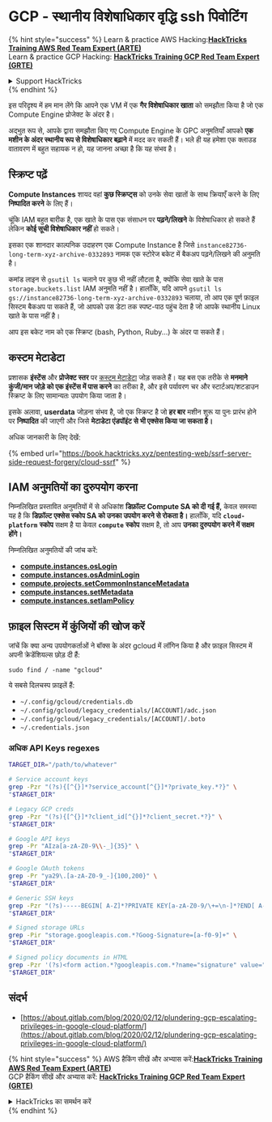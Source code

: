 # GCP - स्थानीय विशेषाधिकार वृद्धि ssh पिवोटिंग

{% hint style="success" %}
Learn & practice AWS Hacking:<img src="../../../.gitbook/assets/image (1) (1) (1) (1).png" alt="" data-size="line">[**HackTricks Training AWS Red Team Expert (ARTE)**](https://training.hacktricks.xyz/courses/arte)<img src="../../../.gitbook/assets/image (1) (1) (1) (1).png" alt="" data-size="line">\
Learn & practice GCP Hacking: <img src="../../../.gitbook/assets/image (2) (1).png" alt="" data-size="line">[**HackTricks Training GCP Red Team Expert (GRTE)**<img src="../../../.gitbook/assets/image (2) (1).png" alt="" data-size="line">](https://training.hacktricks.xyz/courses/grte)

<details>

<summary>Support HackTricks</summary>

* Check the [**subscription plans**](https://github.com/sponsors/carlospolop)!
* **Join the** 💬 [**Discord group**](https://discord.gg/hRep4RUj7f) or the [**telegram group**](https://t.me/peass) or **follow** us on **Twitter** 🐦 [**@hacktricks\_live**](https://twitter.com/hacktricks_live)**.**
* **Share hacking tricks by submitting PRs to the** [**HackTricks**](https://github.com/carlospolop/hacktricks) and [**HackTricks Cloud**](https://github.com/carlospolop/hacktricks-cloud) github repos.

</details>
{% endhint %}

इस परिदृश्य में हम मान लेंगे कि आपने एक VM में एक **गैर विशेषाधिकार खाता** को समझौता किया है जो एक Compute Engine प्रोजेक्ट के अंदर है।

अद्भुत रूप से, आपके द्वारा समझौता किए गए Compute Engine के GPC अनुमतियाँ आपको **एक मशीन के अंदर स्थानीय रूप से विशेषाधिकार बढ़ाने** में मदद कर सकती हैं। भले ही यह हमेशा एक क्लाउड वातावरण में बहुत सहायक न हो, यह जानना अच्छा है कि यह संभव है।

## स्क्रिप्ट पढ़ें <a href="#follow-the-scripts" id="follow-the-scripts"></a>

**Compute Instances** शायद वहां **कुछ स्क्रिप्ट्स** को उनके सेवा खातों के साथ क्रियाएँ करने के लिए **निष्पादित करने** के लिए हैं।

चूंकि IAM बहुत बारीक है, एक खाते के पास एक संसाधन पर **पढ़ने/लिखने** के विशेषाधिकार हो सकते हैं लेकिन **कोई सूची विशेषाधिकार नहीं** हो सकते।

इसका एक शानदार काल्पनिक उदाहरण एक Compute Instance है जिसे `instance82736-long-term-xyz-archive-0332893` नामक एक स्टोरेज बकेट में बैकअप पढ़ने/लिखने की अनुमति है।

कमांड लाइन से `gsutil ls` चलाने पर कुछ भी नहीं लौटता है, क्योंकि सेवा खाते के पास `storage.buckets.list` IAM अनुमति नहीं है। हालाँकि, यदि आपने `gsutil ls gs://instance82736-long-term-xyz-archive-0332893` चलाया, तो आप एक पूर्ण फ़ाइल सिस्टम बैकअप पा सकते हैं, जो आपको उस डेटा तक स्पष्ट-पाठ पहुंच देता है जो आपके स्थानीय Linux खाते के पास नहीं है।

आप इस बकेट नाम को एक स्क्रिप्ट (bash, Python, Ruby...) के अंदर पा सकते हैं।

## कस्टम मेटाडेटा

प्रशासक **इंस्टेंस** और **प्रोजेक्ट स्तर** पर [कस्टम मेटाडेटा](https://cloud.google.com/compute/docs/storing-retrieving-metadata#custom) जोड़ सकते हैं। यह बस एक तरीके से **मनमाने कुंजी/मान जोड़े को एक इंस्टेंस में पास करने** का तरीका है, और इसे पर्यावरण चर और स्टार्टअप/शटडाउन स्क्रिप्ट के लिए सामान्यतः उपयोग किया जाता है।

इसके अलावा, **userdata** जोड़ना संभव है, जो एक स्क्रिप्ट है जो **हर बार** मशीन शुरू या पुनः प्रारंभ होने पर **निष्पादित** की जाएगी और जिसे **मेटाडेटा एंडपॉइंट से भी एक्सेस किया जा सकता है।**

अधिक जानकारी के लिए देखें:

{% embed url="https://book.hacktricks.xyz/pentesting-web/ssrf-server-side-request-forgery/cloud-ssrf" %}

## **IAM अनुमतियों का दुरुपयोग करना**

निम्नलिखित प्रस्तावित अनुमतियों में से अधिकांश **डिफ़ॉल्ट Compute SA को दी गई हैं,** केवल समस्या यह है कि **डिफ़ॉल्ट एक्सेस स्कोप SA को उनका उपयोग करने से रोकता है।** हालाँकि, यदि **`cloud-platform`** **स्कोप** सक्षम है या केवल **`compute`** **स्कोप** सक्षम है, तो आप **उनका दुरुपयोग करने में सक्षम होंगे।**

निम्नलिखित अनुमतियों की जांच करें:

* [**compute.instances.osLogin**](gcp-compute-privesc/#compute.instances.oslogin)
* [**compute.instances.osAdminLogin**](gcp-compute-privesc/#compute.instances.osadminlogin)
* [**compute.projects.setCommonInstanceMetadata**](gcp-compute-privesc/#compute.projects.setcommoninstancemetadata)
* [**compute.instances.setMetadata**](gcp-compute-privesc/#compute.instances.setmetadata)
* [**compute.instances.setIamPolicy**](gcp-compute-privesc/#compute.instances.setiampolicy)

## फ़ाइल सिस्टम में कुंजियों की खोज करें

जांचें कि क्या अन्य उपयोगकर्ताओं ने बॉक्स के अंदर gcloud में लॉगिन किया है और फ़ाइल सिस्टम में अपनी क्रेडेंशियल्स छोड़ दी हैं:
```
sudo find / -name "gcloud"
```
ये सबसे दिलचस्प फ़ाइलें हैं:

* `~/.config/gcloud/credentials.db`
* `~/.config/gcloud/legacy_credentials/[ACCOUNT]/adc.json`
* `~/.config/gcloud/legacy_credentials/[ACCOUNT]/.boto`
* `~/.credentials.json`

### अधिक API Keys regexes
```bash
TARGET_DIR="/path/to/whatever"

# Service account keys
grep -Pzr "(?s){[^{}]*?service_account[^{}]*?private_key.*?}" \
"$TARGET_DIR"

# Legacy GCP creds
grep -Pzr "(?s){[^{}]*?client_id[^{}]*?client_secret.*?}" \
"$TARGET_DIR"

# Google API keys
grep -Pr "AIza[a-zA-Z0-9\\-_]{35}" \
"$TARGET_DIR"

# Google OAuth tokens
grep -Pr "ya29\.[a-zA-Z0-9_-]{100,200}" \
"$TARGET_DIR"

# Generic SSH keys
grep -Pzr "(?s)-----BEGIN[ A-Z]*?PRIVATE KEY[a-zA-Z0-9/\+=\n-]*?END[ A-Z]*?PRIVATE KEY-----" \
"$TARGET_DIR"

# Signed storage URLs
grep -Pir "storage.googleapis.com.*?Goog-Signature=[a-f0-9]+" \
"$TARGET_DIR"

# Signed policy documents in HTML
grep -Pzr '(?s)<form action.*?googleapis.com.*?name="signature" value=".*?">' \
"$TARGET_DIR"
```
## संदर्भ

* [https://about.gitlab.com/blog/2020/02/12/plundering-gcp-escalating-privileges-in-google-cloud-platform/](https://about.gitlab.com/blog/2020/02/12/plundering-gcp-escalating-privileges-in-google-cloud-platform/)

{% hint style="success" %}
AWS हैकिंग सीखें और अभ्यास करें:<img src="../../../.gitbook/assets/image (1) (1) (1) (1).png" alt="" data-size="line">[**HackTricks Training AWS Red Team Expert (ARTE)**](https://training.hacktricks.xyz/courses/arte)<img src="../../../.gitbook/assets/image (1) (1) (1) (1).png" alt="" data-size="line">\
GCP हैकिंग सीखें और अभ्यास करें: <img src="../../../.gitbook/assets/image (2) (1).png" alt="" data-size="line">[**HackTricks Training GCP Red Team Expert (GRTE)**<img src="../../../.gitbook/assets/image (2) (1).png" alt="" data-size="line">](https://training.hacktricks.xyz/courses/grte)

<details>

<summary>HackTricks का समर्थन करें</summary>

* [**सदस्यता योजनाएँ**](https://github.com/sponsors/carlospolop) देखें!
* **हमारे** 💬 [**Discord समूह**](https://discord.gg/hRep4RUj7f) या [**telegram समूह**](https://t.me/peass) में शामिल हों या **Twitter** 🐦 पर हमें **फॉलो** करें [**@hacktricks\_live**](https://twitter.com/hacktricks_live)**.**
* **हैकिंग ट्रिक्स साझा करें और** [**HackTricks**](https://github.com/carlospolop/hacktricks) और [**HackTricks Cloud**](https://github.com/carlospolop/hacktricks-cloud) github रिपोजिटरी में PR सबमिट करें।

</details>
{% endhint %}
